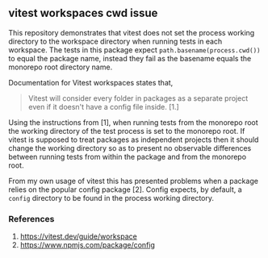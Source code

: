 ## vitest workspaces cwd issue

This repository demonstrates that vitest does not set the process working directory to the workspace directory when running tests in each workspace. The tests in this package expect `path.basename(process.cwd())` to equal the package name, instead they fail as the basename equals the monorepo root directory name.

Documentation for Vitest workspaces states that,

> Vitest will consider every folder in packages as a separate project even if it doesn't have a config file inside. [1.]

Using the instructions from [1], when running tests from the monorepo root the working directory of the test process is set to the monorepo root. If vitest is supposed to treat packages as independent projects then it should change the working directory so as to present no observable differences between running tests from within the package and from the monorepo root.

From my own usage of vitest this has presented problems when a package relies on the popular config package [2]. Config expects, by default, a `config` directory to be found in the process working directory.

### References

1. https://vitest.dev/guide/workspace
2. https://www.npmjs.com/package/config
